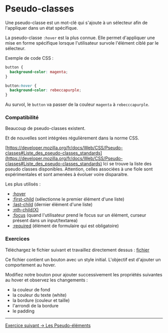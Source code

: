 # Pseudo-classes

Une pseudo-classe est un mot-clé qui s'ajoute à un sélecteur afin de l'appliquer dans un état spécifique. 

La pseudo-classe `:hover` est la plus connue. Elle permet d'appliquer une mise en forme spécifique lorsque l'utilisateur survole l'élément ciblé par le sélecteur.

Exemple de code CSS : 
```css
button {
  background-color: magenta;
}

button:hover {
  background-color: rebeccapurple;
}
```

Au survol, le `button` va passer de la couleur `magenta` à `rebecccapurple`.


### Compatibilité
 
Beaucoup de pseudo-classes existent. 

Et de nouvelles sont intégrées régulièrement dans la norme CSS.

[https://developer.mozilla.org/fr/docs/Web/CSS/Pseudo-classes#Liste_des_pseudo-classes_standards](https://developer.mozilla.org/fr/docs/Web/CSS/Pseudo-classes#Liste_des_pseudo-classes_standards)
Ici se trouve la liste des pseudo classes disponibles. Attention, celles associées à une fiole sont expérimentales et sont amenées à évoluer voire disparaitre.

Les plus utilisés : 
- [:hover](https://developer.mozilla.org/fr/docs/Web/CSS/:hover)
- [:first-child](https://developer.mozilla.org/fr/docs/Web/CSS/:first-child) (sélectionne le premier élément d'une liste)
- [:last-child](https://developer.mozilla.org/fr/docs/Web/CSS/:last-child) (dernier élément d'une liste)
- [:nth-child(X)](https://developer.mozilla.org/fr/docs/Web/CSS/:nth-child) 
- [:focus](https://developer.mozilla.org/fr/docs/Web/CSS/:focus) (quand l'utilisateur prend le focus sur un élément, curseur présent dans un input/textarea)
- [:required](https://developer.mozilla.org/fr/docs/Web/CSS/:required) (élément de formulaire qui est obligatoire)


### Exercices 

Téléchargez le fichier suivant et travaillez directement dessus : [fichier](01-Pseudo-classes.html)

Ce fichier contient un bouton avec un style initial. L'objectif est d'ajouter un comportement au hover.

Modifiez notre bouton pour ajouter successivement les propriétés suivantes au hover et observez les changements :
- la couleur de fond
- la couleur du texte (white)
- la bordure (couleur et taille)
- l'arrondi de la bordure
- le padding



***

[Exercice suivant → Les Pseudo-éléments](02-Pseudo-elements.md)